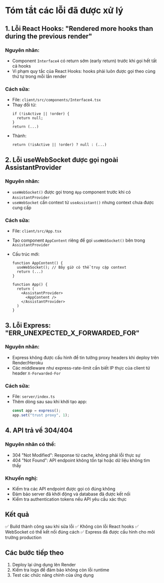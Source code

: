 # Tóm tắt các lỗi đã được xử lý

## 1. Lỗi React Hooks: "Rendered more hooks than during the previous render"

### Nguyên nhân:

- Component `Interface4` có return sớm (early return) trước khi gọi hết tất cả hooks
- Vi phạm quy tắc của React Hooks: hooks phải luôn được gọi theo cùng thứ tự trong mỗi lần render

### Cách sửa:

- File: `client/src/components/Interface4.tsx`
- Thay đổi từ:
  ```tsx
  if (!isActive || !order) {
    return null;
  }
  return (...)
  ```
- Thành:
  ```tsx
  return (!isActive || !order) ? null : (...)
  ```

## 2. Lỗi useWebSocket được gọi ngoài AssistantProvider

### Nguyên nhân:

- `useWebSocket()` được gọi trong `App` component trước khi có `AssistantProvider`
- `useWebSocket` cần context từ `useAssistant()` nhưng context chưa được cung cấp

### Cách sửa:

- File: `client/src/App.tsx`
- Tạo component `AppContent` riêng để gọi `useWebSocket()` bên trong `AssistantProvider`
- Cấu trúc mới:

  ```tsx
  function AppContent() {
    useWebSocket(); // Bây giờ có thể truy cập context
    return (...)
  }

  function App() {
    return (
      <AssistantProvider>
        <AppContent />
      </AssistantProvider>
    )
  }
  ```

## 3. Lỗi Express: "ERR_UNEXPECTED_X_FORWARDED_FOR"

### Nguyên nhân:

- Express không được cấu hình để tin tưởng proxy headers khi deploy trên Render/Heroku
- Các middleware như express-rate-limit cần biết IP thực của client từ header `X-Forwarded-For`

### Cách sửa:

- File: `server/index.ts`
- Thêm dòng sau sau khi khởi tạo app:
  ```ts
  const app = express();
  app.set("trust proxy", 1);
  ```

## 4. API trả về 304/404

### Nguyên nhân có thể:

- 304 "Not Modified": Response từ cache, không phải lỗi thực sự
- 404 "Not Found": API endpoint không tồn tại hoặc dữ liệu không tìm thấy

### Khuyến nghị:

- Kiểm tra các API endpoint được gọi có đúng không
- Đảm bảo server đã khởi động và database đã được kết nối
- Kiểm tra authentication tokens nếu API yêu cầu xác thực

## Kết quả

✅ Build thành công sau khi sửa lỗi ✅ Không còn lỗi React hooks ✅ WebSocket có thể kết nối đúng
cách ✅ Express đã được cấu hình cho môi trường production

## Các bước tiếp theo

1. Deploy lại ứng dụng lên Render
2. Kiểm tra logs để đảm bảo không còn lỗi runtime
3. Test các chức năng chính của ứng dụng
